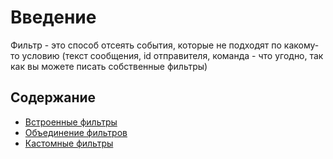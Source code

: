 # Введение

Фильтр - это способ отсеять события, которые не подходят по какому-то условию (текст сообщения, id отправителя, команда - что угодно, так как вы можете писать собственные фильтры)

## Содержание

- [Встроенные фильтры](builtin.md)
- [Объединение фильтров](combining.md)
- [Кастомные фильтры](custom.md)